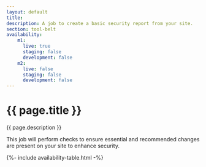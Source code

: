 ```yaml
---
layout: default
title: 
description: A job to create a basic security report from your site.
section: tool-belt
availability:
    m1:
      live: true
      staging: false
      development: false
    m2:
      live: false
      staging: false
      development: false
---
```


# {{ page.title }}
{{ page.description }}

This job will perform checks to ensure essential and recommended changes are present on your site to enhance security.

{%- include availability-table.html -%}